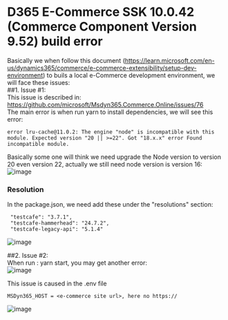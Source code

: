 # D365 E-Commerce SSK 10.0.42 (Commerce Component Version 9.52) build error

Basically we when follow this document (https://learn.microsoft.com/en-us/dynamics365/commerce/e-commerce-extensibility/setup-dev-environment) to buils a local e-Commerce development environment, we will face these issues:<br/>
##1. Issue #1:<br/>
   This issue is described in:<br/>
   https://github.com/microsoft/Msdyn365.Commerce.Online/issues/76<br/>
   The main error is when run yarn to install dependencies, we will see this error:
   ```
   error lru-cache@11.0.2: The engine "node" is incompatible with this module. Expected version "20 || >=22". Got "18.x.x" error Found incompatible module.
   ```
   Basically some one will think we need upgrade the Node version to version 20 even version 22, actually we still need node version is version 16:<br/>
   ![image](https://github.com/user-attachments/assets/5942a463-c237-4cbc-ae1c-29326828d1a4)

   ### Resolution
   In the package.json, we need add these under the "resolutions" section:<br/>
   ```
    "testcafe": "3.7.1",
    "testcafe-hammerhead": "24.7.2",
    "testcafe-legacy-api": "5.1.4"
   ```
   ![image](https://github.com/user-attachments/assets/c52f6a01-e041-4230-8050-b4c99d1d4485)

##2. Issue #2:<br/>
When run : yarn start,  you may get another error:<br/>
![image](https://github.com/user-attachments/assets/b0156f75-24eb-462d-a33e-692a0dcda9bd)<br/>

This issue is caused in the .env file<br/>
```
MSDyn365_HOST = <e-commerce site url>, here no https://
```
![image](https://github.com/user-attachments/assets/d82b4d12-8da1-4a70-8be9-7d334c7d3d41)<br/>





